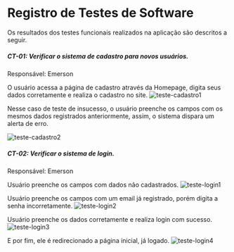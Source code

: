 # Registro de Testes de Software

Os resultados dos testes funcionais realizados na aplicação são descritos a seguir. 

<h5>CT-01: Verificar o sistema de cadastro para novos usuários.</h5>

Responsável: Emerson

O usuário acessa a página de cadastro através da Homepage, digita seus dados corretamente e realiza o cadastro no site.
![teste-cadastro1](https://github.com/ICEI-PUC-Minas-PMV-ADS/pmv-ads-2024-1-e1-proj-web-t14-projeto-safebytes/assets/165968928/6446eb63-f69d-4daf-92bf-19006bec3659)

Nesse caso de teste de insucesso, o usuário preenche os campos com os mesmos dados registrados anteriormente, assim, o sistema dispara um alerta de erro.

![teste-cadastro2](https://github.com/ICEI-PUC-Minas-PMV-ADS/pmv-ads-2024-1-e1-proj-web-t14-projeto-safebytes/assets/165968928/4dfa09d6-3856-4509-8dd9-dd47fe5d4707)

<h5>CT-02: Verificar o sistema de login.</h5>

Responsável: Emerson

Usuário preenche os campos com dados não cadastrados.
![teste-login1](https://github.com/ICEI-PUC-Minas-PMV-ADS/pmv-ads-2024-1-e1-proj-web-t14-projeto-safebytes/assets/165968928/8de0631d-5f44-4cf2-92f6-21dd6daffa37)

Usuário preenche os campos com um email já registrado, porém digita a senha incorretamente.
![teste-login2](https://github.com/ICEI-PUC-Minas-PMV-ADS/pmv-ads-2024-1-e1-proj-web-t14-projeto-safebytes/assets/165968928/fd64ce3c-5ea6-4b5c-acbb-220abb9d1150)

Usuário preenche os dados corretamente e realiza login com sucesso.
![teste-login3](https://github.com/ICEI-PUC-Minas-PMV-ADS/pmv-ads-2024-1-e1-proj-web-t14-projeto-safebytes/assets/165968928/9d5c5230-fb05-4b5b-9013-6aa1fa9411d2)

E por fim, ele é redirecionado a página inicial, já logado.
![teste-login4](https://github.com/ICEI-PUC-Minas-PMV-ADS/pmv-ads-2024-1-e1-proj-web-t14-projeto-safebytes/assets/165968928/5a63cb9a-39d9-4f49-9602-a4066989d8ea)
